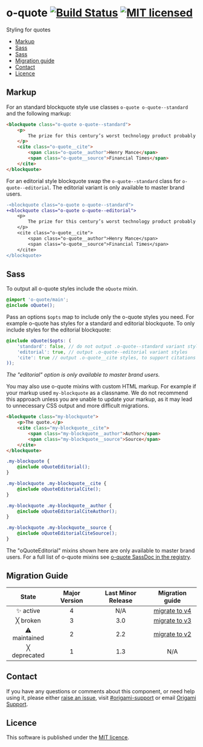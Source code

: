 # o-quote [![Build Status](https://circleci.com/gh/Financial-Times/o-quote.png?style=shield&circle-token=87d81370851f7666617cb65f664064af826052d1)](https://circleci.com/gh/Financial-Times/o-quote) [![MIT licensed](https://img.shields.io/badge/license-MIT-blue.svg)](#licence)

Styling for quotes

- [Markup](#markup)
- [Sass](#sass)
- [Sass](#sass)
- [Migration guide](#migration-guide)
- [Contact](#contact)
- [Licence](#licence)

## Markup

For an standard blockquote style use classes `o-quote o-quote--standard` and the following markup:

```html
<blockquote class="o-quote o-quote--standard">
	<p>
		The prize for this century’s worst technology product probably belongs to Google Glass, a pair of spectacles with an inbuilt camera and a tiny lens on which you could browse the internet. Suddenly you could film everybody you met, or silently ignore them and read Wikipedia.
	</p>
	<cite class="o-quote__cite">
		<span class="o-quote__author">Henry Mance</span>
		<span class="o-quote__source">Financial Times</span>
	</cite>
</blockquote>
```

For an editorial style blockquote swap the `o-quote--standard` class for `o-quote--editorial`. The editorial variant is only available to master brand users.
```diff
-<blockquote class="o-quote o-quote--standard">
+<blockquote class="o-quote o-quote--editorial">
	<p>
		The prize for this century’s worst technology product probably belongs to Google Glass, a pair of spectacles with an inbuilt camera and a tiny lens on which you could browse the internet. Suddenly you could film everybody you met, or silently ignore them and read Wikipedia.
	</p>
	<cite class="o-quote__cite">
		<span class="o-quote__author">Henry Mance</span>
		<span class="o-quote__source">Financial Times</span>
	</cite>
</blockquote>
```

## Sass

To output all o-quote styles include the `oQuote` mixin.

```scss
@import 'o-quote/main';
@include oQuote();
```

Pass an options `$opts` map to include only the o-quote styles you need. For example o-quote has styles for a standard and editorial blockquote. To only include styles for the editorial blockquote:
```scss
@include oQuote($opts: (
	'standard': false, // do not output .o-quote--standard variant styles
	'editorial': true, // output .o-quote--editorial variant styles
	'cite': true // output .o-quote__cite styles, to support citations
));
```
_The "editorial" option is only available to master brand users._

You may also use o-quote mixins with custom HTML markup. For example if your markup used `my-blockquote` as a classname. We do not recommend this approach unless you are unable to update your markup, as it may lead to unnecessary CSS output and more difficult migrations.
```html
<blockquote class="my-blockquote">
	<p>The quote.</p>
	<cite class="my-blockquote__cite">
		<span class="my-blockquote__author">Author</span>
		<span class="my-blockquote__source">Source</span>
	</cite>
</blockquote>
```

```scss
.my-blockquote {
	@include oQuoteEditorial();
}

.my-blockquote .my-blockquote__cite {
	@include oQuoteEditorialCite();
}

.my-blockquote .my-blockquote__author {
	@include oQuoteEditorialCiteAuthor();
}

.my-blockquote .my-blockquote__source {
	@include oQuoteEditorialCiteSource();
}
```

The "oQuoteEditorial" mixins shown here are only available to master brand users. For a full list of o-quote mixins see [o-quote SassDoc in the registry](https://registry.origami.ft.com/components/o-quote/sassdoc).


## Migration Guide

State | Major Version | Last Minor Release | Migration guide |
:---: | :---: | :---: | :---:
✨ active | 4 | N/A | [migrate to v4](MIGRATION.md#migrating-from-v3-to-v4) |
╳ broken | 3 | 3.0 | [migrate to v3](MIGRATION.md#migrating-from-v2-to-v3) |
⚠ maintained | 2 | 2.2 | [migrate to v2](MIGRATION.md#migrating-from-v1-to-v2) |
╳ deprecated | 1 | 1.3 | N/A |

## Contact

If you have any questions or comments about this component, or need help using it, please either [raise an issue](https://github.com/Financial-Times/o-forms/issues), visit [#origami-support](https://financialtimes.slack.com/messages/origami-support/) or email [Origami Support](mailto:origami-support@ft.com).

## Licence

This software is published under the [MIT licence](http://opensource.org/licenses/MIT).

